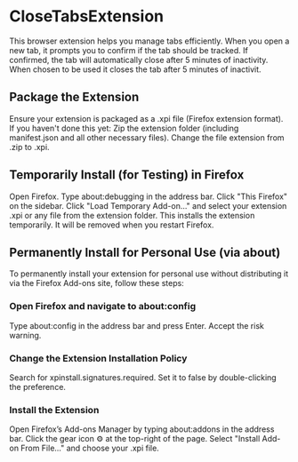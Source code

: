 # CloseTabsExtension
This browser extension helps you manage tabs efficiently. When you open a new tab, it prompts you to confirm if the tab should be tracked. If confirmed, the tab will automatically close after 5 minutes of inactivity.
When chosen to be used it closes the tab after 5 minutes of inactivit.
## Package the Extension
Ensure your extension is packaged as a .xpi file (Firefox extension format). If you haven't done this yet:
Zip the extension folder (including manifest.json and all other necessary files).
Change the file extension from .zip to .xpi.
## Temporarily Install (for Testing) in Firefox
Open Firefox.
Type about:debugging in the address bar.
Click "This Firefox" on the sidebar.
Click "Load Temporary Add-on..." and select your extension .xpi or any file from the extension folder.
This installs the extension temporarily. It will be removed when you restart Firefox.
## Permanently Install for Personal Use (via about)
To permanently install your extension for personal use without distributing it via the Firefox Add-ons site, follow these steps:
### Open Firefox and navigate to about:config
Type about:config in the address bar and press Enter.
Accept the risk warning.
### Change the Extension Installation Policy
Search for xpinstall.signatures.required.
Set it to false by double-clicking the preference.
### Install the Extension
Open Firefox’s Add-ons Manager by typing about:addons in the address bar.
Click the gear icon ⚙️ at the top-right of the page.
Select "Install Add-on From File..." and choose your .xpi file.
